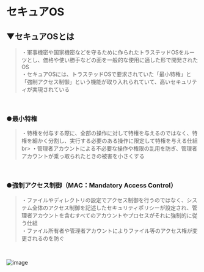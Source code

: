 # セキュアOS

## ▼セキュアOSとは
>・軍事機密や国家機密などを守るために作られたトラステッドOSをルーツとし、価格や使い勝手などの面を一般的な使用に適した形で開発されたOS<br>
>・セキュアOSには、トラステッドOSで要求されていた「最小特権」と「強制アクセス制御」という機能が取り入れられていて、高いセキュリティが実現されている<br>
<br>

### ●最小特権
>・特権を付与する際に、全部の操作に対して特権を与えるのではなく、特権を細かく分割し、実行する必要のある操作に限定して特権を与える仕組br>
>・管理者アカウントによる不必要な操作や権限の乱用を防ぎ、管理者アカウントが乗っ取られたときの被害を小さくする<br>
<br>

### ●強制アクセス制御（MAC：Mandatory Access Control）
>・ファイルやディレクトリの設定でアクセス制御を行うのではなく、システム全体のアクセス制御を記述したセキュリティポリシーが設定され、管理者アカウントを含むすべてのアカウントやプロセスがそれに強制的に従う仕組<br>
>・ファイル所有者や管理者アカウントによりファイル等のアクセス権が変更されるのを防ぐ<br>
<br>

![image](https://github.com/SHOKI-SATO/TIL/assets/81621944/36ad658f-1ce5-4d15-802f-79f3f031a53f)
